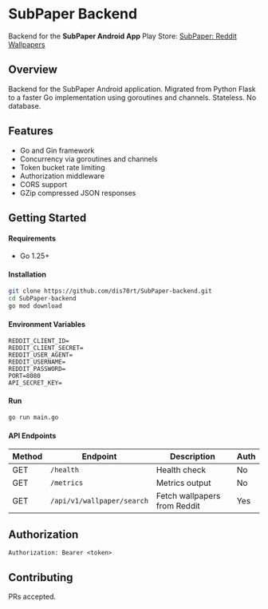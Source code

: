 # SubPaper Backend

Backend for the **SubPaper Android App**
Play Store: [SubPaper: Reddit Wallpapers](https://play.google.com/store/apps/details?id=in.saikat.subpaper)

## Overview

Backend for the SubPaper Android application. Migrated from Python Flask to a faster Go implementation using goroutines and channels. Stateless. No database.

## Features

* Go and Gin framework
* Concurrency via goroutines and channels
* Token bucket rate limiting
* Authorization middleware
* CORS support
* GZip compressed JSON responses

## Getting Started

#### Requirements

* Go 1.25+

#### Installation

```bash
git clone https://github.com/dis70rt/SubPaper-backend.git
cd SubPaper-backend
go mod download
```

#### Environment Variables

```env
REDDIT_CLIENT_ID=
REDDIT_CLIENT_SECRET=
REDDIT_USER_AGENT=
REDDIT_USERNAME=
REDDIT_PASSWORD=
PORT=8080
API_SECRET_KEY=
```

#### Run

```bash
go run main.go
```

#### API Endpoints

| Method | Endpoint                   | Description                  | Auth |
| ------ | -------------------------- | ---------------------------- | ---- |
| GET    | `/health`                  | Health check                 | No   |
| GET    | `/metrics`                 | Metrics output               | No   |
| GET    | `/api/v1/wallpaper/search` | Fetch wallpapers from Reddit | Yes  |

## Authorization

```
Authorization: Bearer <token>
```

## Contributing

PRs accepted.

